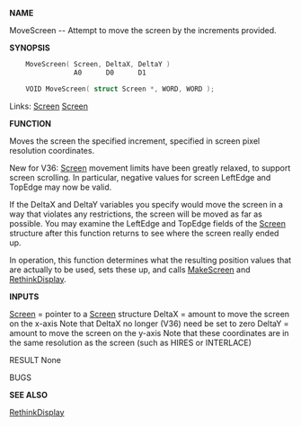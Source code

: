 
**NAME**

MoveScreen -- Attempt to move the screen by the increments provided.

**SYNOPSIS**

```c
    MoveScreen( Screen, DeltaX, DeltaY )
                A0      D0      D1

    VOID MoveScreen( struct Screen *, WORD, WORD );

```
Links: [Screen](_00DD) [Screen](_00DD) 

**FUNCTION**

Moves the screen the specified increment, specified in screen
pixel resolution coordinates.

New for V36: [Screen](_00DD) movement limits have been greatly relaxed,
to support screen scrolling.  In particular, negative values
for screen LeftEdge and TopEdge may now be valid.

If the DeltaX and DeltaY variables you specify would move the screen
in a way that violates any restrictions, the screen will be moved
as far as possible.  You may examine the LeftEdge and TopEdge fields
of the [Screen](_00DD) structure after this function returns to see where
the screen really ended up.

In operation, this function determines what the resulting position
values that are actually to be used, sets these up, and calls
[MakeScreen](MakeScreen) and [RethinkDisplay](RethinkDisplay).

**INPUTS**

[Screen](_00DD) = pointer to a [Screen](_00DD) structure
DeltaX = amount to move the screen on the x-axis
Note that DeltaX no longer (V36) need be set to zero
DeltaY = amount to move the screen on the y-axis
Note that these coordinates are in the same resolution
as the screen (such as HIRES or INTERLACE)

RESULT
None

BUGS

**SEE ALSO**

[RethinkDisplay](RethinkDisplay)
